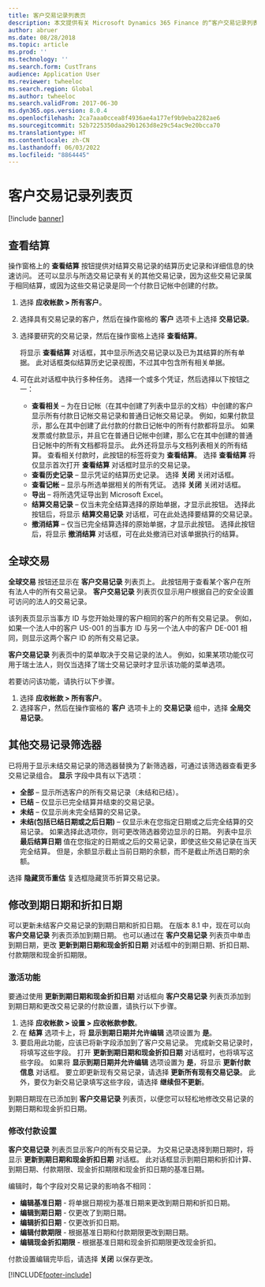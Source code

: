 ```yaml
---
title: 客户交易记录列表页
description: 本文提供有关 Microsoft Dynamics 365 Finance 的“客户交易记录列表”页的信息。
author: abruer
ms.date: 08/28/2018
ms.topic: article
ms.prod: ''
ms.technology: ''
ms.search.form: CustTrans
audience: Application User
ms.reviewer: twheeloc
ms.search.region: Global
ms.author: twheeloc
ms.search.validFrom: 2017-06-30
ms.dyn365.ops.version: 8.0.4
ms.openlocfilehash: 2ca7aaa0ccea8f4936ae4a177ef9b9eba2282ae6
ms.sourcegitcommit: 52b7225350daa29b1263d8e29c54ac9e20bcca70
ms.translationtype: HT
ms.contentlocale: zh-CN
ms.lasthandoff: 06/03/2022
ms.locfileid: "8864445"
---
```

# <a name="customer-transactions-list-page"></a>客户交易记录列表页

[!include [banner](../includes/banner.md)]

## <a name="view-settlements"></a>查看结算

操作窗格上的 **查看结算** 按钮提供对结算交易记录的结算历史记录和详细信息的快速访问。 还可以显示与所选交易记录有关的其他交易记录，因为这些交易记录属于相同结算，或因为这些交易记录是同一个付款日记帐中创建的付款。

1. 选择 **应收帐款 \> 所有客户**。
2. 选择具有交易记录的客户，然后在操作窗格的 **客户** 选项卡上选择 **交易记录**。
3. 选择要研究的交易记录，然后在操作窗格上选择 **查看结算**。

    将显示 **查看结算** 对话框，其中显示所选交易记录以及已为其结算的所有单据。 此对话框类似结算历史记录视图，不过其中包含所有相关单据。

4. 可在此对话框中执行多种任务。 选择一个或多个凭证，然后选择以下按钮之一：

    - **查看相关** – 为在日记帐（在其中创建了列表中显示的文档）中创建的客户显示所有付款日记帐交易记录和普通日记帐交易记录。 例如，如果付款显示，那么在其中创建了此付款的付款日记帐中的所有付款都将显示。 如果发票或付款显示，并且它在普通日记帐中创建，那么它在其中创建的普通日记帐中的所有文档都将显示。 此外还将显示与文档列表相关的所有结算。 查看相关付款时，此按钮的标签将变为 **查看结算**。 选择 **查看结算** 将仅显示首次打开 **查看结算** 对话框时显示的交易记录。
    - **查看历史记录** – 显示凭证的结算历史记录。 选择 **关闭** 关闭对话框。
    - **查看记帐** – 显示与所选单据相关的所有凭证。 选择 **关闭** 关闭对话框。
    - **导出** – 将所选凭证导出到 Microsoft Excel。
    - **结算交易记录** – 仅当未完全结算选择的原始单据，才显示此按钮。 选择此按钮后，将显示 **结算交易记录** 对话框，可在此处选择要结算的交易记录。
    - **撤消结算** – 仅当已完全结算选择的原始单据，才显示此按钮。 选择此按钮后，将显示 **撤消结算** 对话框，可在此处撤消已对该单据执行的结算。

## <a name="global-transactions"></a>全球交易

**全球交易** 按钮还显示在 **客户交易记录** 列表页上。 此按钮用于查看某个客户在所有法人中的所有交易记录。 **客户交易记录** 列表页仅显示用户根据自己的安全设置可访问的法人的交易记录。

该列表页显示当事方 ID 与您开始处理的客户相同的客户的所有交易记录。 例如，如果一个法人中的客户 US-001 的当事方 ID 与另一个法人中的客户 DE-001 相同，则显示这两个客户 ID 的所有交易记录。

**客户交易记录** 列表页中的菜单取决于交易记录的法人。 例如，如果某项功能仅可用于瑞士法人，则仅当选择了瑞士交易记录时才显示该功能的菜单选项。

若要访问该功能，请执行以下步骤。

1. 选择 **应收帐款 \> 所有客户**。
2. 选择客户，然后在操作窗格的 **客户** 选项卡上的 **交易记录** 组中，选择 **全局交易记录**。

## <a name="more-transaction-filters"></a>其他交易记录筛选器 

已将用于显示未结交易记录的筛选器替换为了新筛选器，可通过该筛选器查看更多交易记录组合。 **显示** 字段中具有以下选项：

- **全部** – 显示所选客户的所有交易记录（未结和已结）。
- **已结** – 仅显示已完全结算并结束的交易记录。
- **未结** – 仅显示尚未完全结算的交易记录。
- **未结(包括已结日期或之后日期)** – 仅显示未在您指定日期或之后完全结算的交易记录。 如果选择此选项你，则可更改筛选器旁边显示的日期。 列表中显示 **最后结算日期** 值在您指定的日期或之后的交易记录，即使这些交易记录在当天完全结算。 但是，余额显示截止当前日期的余额，而不是截止所选日期的余额。

选择 **隐藏货币重估** 复选框隐藏货币折算交易记录。

## <a name="modify-due-dates-and-discount-dates"></a>修改到期日期和折扣日期

可以更新未结客户交易记录的到期日期和折扣日期。 在版本 8.1 中，现在可以向 **客户交易记录** 列表页添加到期日期。 也可以通过在 **客户交易记录** 列表页中单击到期日期，更改 **更新到期日期和现金折扣日期** 对话框中的到期日期、折扣日期、付款期限和现金折扣期限。

### <a name="activate-the-feature"></a>激活功能

要通过使用 **更新到期日期和现金折扣日期** 对话框向 **客户交易记录** 列表页添加到到期日期和更改交易记录的付款设置，请执行以下步骤。

1. 选择 **应收帐款 \> 设置 \> 应收帐款参数**。
2. 在 **结算** 选项卡上，将 **显示到期日期并允许编辑** 选项设置为 **是**。
3. 要启用此功能，应该已将新字段添加到了客户交易记录。 完成新交易记录时，将填写这些字段。 打开 **更新到期日期和现金折扣日期** 对话框时，也将填写这些字段。 如果将 **显示到期日期并允许编辑** 选项设置为 **是**，将显示 **更新付款信息** 对话框。  要立即更新现有交易记录，请选择 **更新所有现有交易记录**。 此外，要仅为新交易记录填写这些字段，请选择 **继续但不更新**。

到期日期现在已添加到 **客户交易记录** 列表页，以便您可以轻松地修改交易记录的到期日期和现金折扣日期。

### <a name="modify-the-payment-settings"></a>修改付款设置

**客户交易记录** 列表页显示客户的所有交易记录。 为交易记录选择到期日期时，将显示 **更新到期日期和现金折扣日期** 对话框。 此对话框显示到期日期和折扣计算、到期日期、付款期限、现金折扣期限和现金折扣日期的基准日期。

编辑时，每个字段对交易记录的影响各不相同：

- **编辑基准日期** - 将单据日期视为基准日期来更改到期日期和折扣日期。
- **编辑到期日期** - 仅更改了到期日期。
- **编辑折扣日期** - 仅更改折扣日期。
- **编辑付款期限** - 根据基准日期和付款期限更改到期日期。
- **编辑现金折扣期限** - 根据基准日期和现金折扣期限更改现金折扣。

付款设置编辑完毕后，请选择 **关闭** 以保存更改。


[!INCLUDE[footer-include](../../includes/footer-banner.md)]
